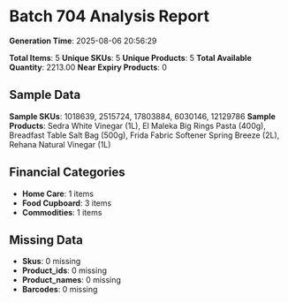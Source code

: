# Batch 704 Analysis Report

**Generation Time**: 2025-08-06 20:56:29

**Total Items**: 5
**Unique SKUs**: 5
**Unique Products**: 5
**Total Available Quantity**: 2213.00
**Near Expiry Products**: 0

## Sample Data
**Sample SKUs**: 1018639, 2515724, 17803884, 6030146, 12129786
**Sample Products**: Sedra White Vinegar (1L), El Maleka Big Rings Pasta (400g), Breadfast Table Salt Bag (500g), Frida Fabric Softener Spring Breeze (2L), Rehana Natural Vinegar (1L)

## Financial Categories
- **Home Care**: 1 items
- **Food Cupboard**: 3 items
- **Commodities**: 1 items

## Missing Data
- **Skus**: 0 missing
- **Product_ids**: 0 missing
- **Product_names**: 0 missing
- **Barcodes**: 0 missing
